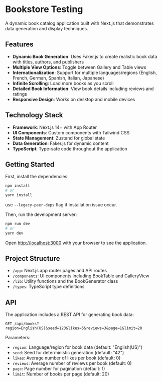 # Bookstore Testing

A dynamic book catalog application built with Next.js that demonstrates data generation and display techniques.


## Features

- **Dynamic Book Generation**: Uses Faker.js to create realistic book data with titles, authors, and publishers
- **Multiple View Options**: Toggle between Gallery and Table views
- **Internationalization**: Support for multiple languages/regions (English, French, German, Spanish, Italian, Japanese)
- **Infinite Scrolling**: Load more books as you scroll
- **Detailed Book Information**: View book details including reviews and ratings
- **Responsive Design**: Works on desktop and mobile devices

## Technology Stack

- **Framework**: Next.js 14+ with App Router
- **UI Components**: Custom components with Tailwind CSS
- **State Management**: Zustand for global state
- **Data Generation**: Faker.js for dynamic content
- **TypeScript**: Type-safe code throughout the application

## Getting Started

First, install the dependencies:

```bash
npm install
# or
yarn install
```

use `--legacy-peer-deps` flag if installation issue occur.

Then, run the development server:

```bash
npm run dev
# or
yarn dev
```

Open [http://localhost:3000](http://localhost:3000) with your browser to see the application.

## Project Structure

- `/app`: Next.js app router pages and API routes
- `/components`: UI components including BookTable and GalleryView
- `/lib`: Utility functions and the BookGenerator class
- `/types`: TypeScript type definitions

## API

The application includes a REST API for generating book data:

```
GET /api/books?region=English(US)&seed=123&likes=5&reviews=3&page=1&limit=20
```

Parameters:

- `region`: Language/region for book data (default: "English(US)")
- `seed`: Seed for deterministic generation (default: "42")
- `likes`: Average number of likes per book (default: 0)
- `reviews`: Average number of reviews per book (default: 0)
- `page`: Page number for pagination (default: 1)
- `limit`: Number of books per page (default: 20)

